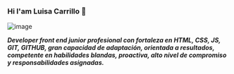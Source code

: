 ### Hi I'am Luisa Carrillo 👋
![image](https://user-images.githubusercontent.com/104478186/196042380-19a12219-3692-46fd-823a-165d9907ede1.png)

***Developer front end junior profesional con fortaleza en HTML, CSS, JS, GIT, GITHUB, gran capacidad de adaptación, orientada a resultados, competente en habilidades blandas, proactiva, alto nivel de compromiso y responsabilidades asignadas.***






